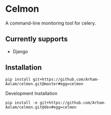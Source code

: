# Celmon

A command-line monitoring tool for celery.

## Currently supports

- Django

## Installation

```
pip install git+https://github.com/Arham-Aalam/celmon.git@master#egg=celmon
```

Development Installation
```
pip install -e git+https://github.com/Arham-Aalam/celmon.git@dev#egg=celmon
```